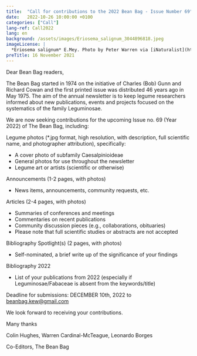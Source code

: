 ```yaml
---
title:  "Call for contributions to the 2022 Bean Bag - Issue Number 69"
date:   2022-10-26 10:00:00 +0100
categories: ["Call"]
lang-ref: Call2022
lang: en
background: /assets/images/Eriosema_salignum_3044896818.jpeg
imageLicense: |
  *Eriosema salignum* E.Mey. Photo by Peter Warren via [iNaturalist](https://www.gbif.org/occurrence/3044896818)
preTitle: 16 November 2021
---
```


Dear Bean Bag readers, 

The Bean Bag started in 1974 on the initiative of Charles (Bob) Gunn and Richard Cowan and the first printed issue was distributed 46 years ago in May 1975. The aim of the annual newsletter is to keep legume researchers informed about new publications, events and projects focused on the systematics of the family Leguminosae. 

We are now seeking contributions for the upcoming Issue no. 69 (Year 2022) of The Bean Bag, including:

Legume photos (*.jpg format, high resolution, with description, full scientific name, and photographer attribution), specifically:
* A cover photo of subfamily Caesalpinioideae
* General photos for use throughout the newsletter
* Legume art or artists (scientific or otherwise)

Announcements (1-2 pages, with photos)
* News items, announcements, community requests, etc.

Articles (2-4 pages, with photos)
* Summaries of conferences and meetings
* Commentaries on recent publications
* Community discussion pieces (e.g., collaborations, obituaries)
* Please note that full scientific studies or abstracts are not accepted

Bibliography Spotlight(s) (2 pages, with photos)
* Self-nominated, a brief write up of the significance of your findings

Bibliography 2022
* List of your publications from 2022 (especially if Leguminosae/Fabaceae is absent from the keywords/title)


Deadline for submissions: DECEMBER 10th, 2022 to <beanbag.kew@gmail.com>


We look forward to receiving your contributions. 

Many thanks

Colin Hughes, Warren Cardinal-McTeague, Leonardo Borges 

Co-Editors, The Bean Bag

